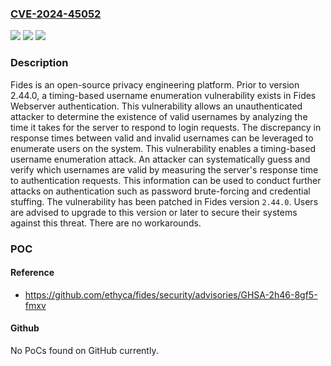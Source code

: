 ### [CVE-2024-45052](https://cve.mitre.org/cgi-bin/cvename.cgi?name=CVE-2024-45052)
![](https://img.shields.io/static/v1?label=Product&message=fides&color=blue)
![](https://img.shields.io/static/v1?label=Version&message=%3D%20%3C%202.44.0%20&color=brighgreen)
![](https://img.shields.io/static/v1?label=Vulnerability&message=CWE-208%3A%20Observable%20Timing%20Discrepancy&color=brighgreen)

### Description

Fides is an open-source privacy engineering platform. Prior to version 2.44.0, a timing-based username enumeration vulnerability exists in Fides Webserver authentication. This vulnerability allows an unauthenticated attacker to determine the existence of valid usernames by analyzing the time it takes for the server to respond to login requests. The discrepancy in response times between valid and invalid usernames can be leveraged to enumerate users on the system. This vulnerability enables a timing-based username enumeration attack. An attacker can systematically guess and verify which usernames are valid by measuring the server's response time to authentication requests. This information can be used to conduct further attacks on authentication such as password brute-forcing and credential stuffing. The vulnerability has been patched in Fides version `2.44.0`. Users are advised to upgrade to this version or later to secure their systems against this threat. There are no workarounds.

### POC

#### Reference
- https://github.com/ethyca/fides/security/advisories/GHSA-2h46-8gf5-fmxv

#### Github
No PoCs found on GitHub currently.

